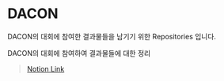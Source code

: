 # DACON

DACON의 대회에 참여한 결과물들을 남기기 위한 Repositories 입니다.

DACON의 대회에 참여하여 결과물들에 대한 정리 

> [Notion Link](https://www.notion.so/DACON-602f938ba9714f4f89f77b8304b3b487)


